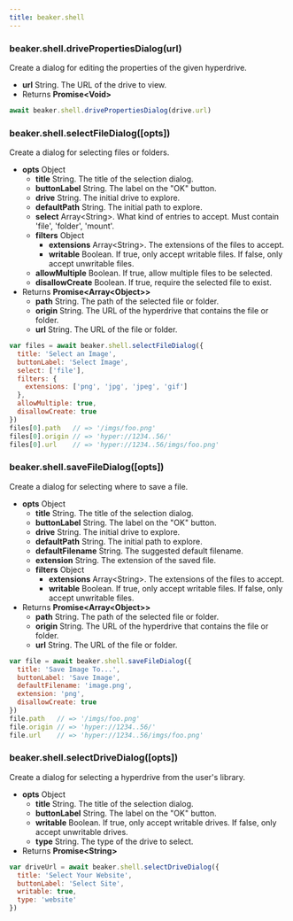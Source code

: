 ```yaml
---
title: beaker.shell
---
```


### beaker.shell.drivePropertiesDialog\(url\)

Create a dialog for editing the properties of the given hyperdrive.

* **url** String. The URL of the drive to view.
* Returns **Promise&lt;Void&gt;**

```javascript
await beaker.shell.drivePropertiesDialog(drive.url)
```

### beaker.shell.selectFileDialog\(\[opts\]\)

Create a dialog for selecting files or folders.

* **opts** Object
  * **title** String. The title of the selection dialog.
  * **buttonLabel** String. The label on the "OK" button.
  * **drive** String. The initial drive to explore.
  * **defaultPath** String. The initial path to explore.
  * **select** Array&lt;String&gt;. What kind of entries to accept. Must contain 'file', 'folder', 'mount'.
  * **filters** Object
    * **extensions** Array&lt;String&gt;. The extensions of the files to accept.
    * **writable** Boolean. If true, only accept writable files. If false, only accept unwritable files.
  * **allowMultiple** Boolean. If true, allow multiple files to be selected.
  * **disallowCreate** Boolean. If true, require the selected file to exist.
* Returns **Promise&lt;Array&lt;Object&gt;&gt;**
  * **path** String. The path of the selected file or folder.
  * **origin** String. The URL of the hyperdrive that contains the file or folder.
  * **url** String. The URL of the file or folder.

```javascript
var files = await beaker.shell.selectFileDialog({
  title: 'Select an Image',
  buttonLabel: 'Select Image',
  select: ['file'],
  filters: {
    extensions: ['png', 'jpg', 'jpeg', 'gif']
  },
  allowMultiple: true,
  disallowCreate: true
})
files[0].path   // => '/imgs/foo.png'
files[0].origin // => 'hyper://1234..56/'
files[0].url    // => 'hyper://1234..56/imgs/foo.png'
```

### beaker.shell.saveFileDialog\(\[opts\]\)

Create a dialog for selecting where to save a file.

* **opts** Object
  * **title** String. The title of the selection dialog.
  * **buttonLabel** String. The label on the "OK" button.
  * **drive** String. The initial drive to explore.
  * **defaultPath** String. The initial path to explore.
  * **defaultFilename** String. The suggested default filename.
  * **extension** String. The extension of the saved file.
  * **filters** Object
    * **extensions** Array&lt;String&gt;. The extensions of the files to accept.
    * **writable** Boolean. If true, only accept writable files. If false, only accept unwritable files.
* Returns **Promise&lt;Array&lt;Object&gt;&gt;**
  * **path** String. The path of the selected file or folder.
  * **origin** String. The URL of the hyperdrive that contains the file or folder.
  * **url** String. The URL of the file or folder.

```javascript
var file = await beaker.shell.saveFileDialog({
  title: 'Save Image To...',
  buttonLabel: 'Save Image',
  defaultFilename: 'image.png',
  extension: 'png',
  disallowCreate: true
})
file.path   // => '/imgs/foo.png'
file.origin // => 'hyper://1234..56/'
file.url    // => 'hyper://1234..56/imgs/foo.png'
```

### beaker.shell.selectDriveDialog\(\[opts\]\)

Create a dialog for selecting a hyperdrive from the user's library.

* **opts** Object
  * **title** String. The title of the selection dialog.
  * **buttonLabel** String. The label on the "OK" button.
  * **writable** Boolean. If true, only accept writable drives. If false, only accept unwritable drives.
  * **type** String. The type of the drive to select.
* Returns **Promise&lt;String&gt;**

```javascript
var driveUrl = await beaker.shell.selectDriveDialog({
  title: 'Select Your Website',
  buttonLabel: 'Select Site',
  writable: true,
  type: 'website'
})
```
